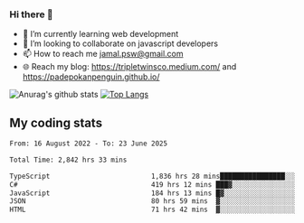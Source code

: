 ### Hi there 👋

<!--
**padepokanpenguin/padepokanpenguin** is a ✨ _special_ ✨ repository because its `README.md` (this file) appears on your GitHub profile.
-->

- 🌱 I’m currently learning  web development
- 👯 I’m looking to collaborate on javascript developers
- 📫 How to reach me jamal.psw@gmail.com
- 🌐 Reach my blog:
   https://tripletwinsco.medium.com/ and
   https://padepokanpenguin.github.io/

![Anurag's github stats](https://github-readme-stats.vercel.app/api?username=padepokanpenguin&count_private=true&disable_animations=false&show_icons=true&theme=default)
[![Top Langs](https://github-readme-stats.vercel.app/api/top-langs/?username=padepokanpenguin&theme=default&layout=compact)](https://github.com/padepokanpenguin)

## My coding stats

<!--START_SECTION:waka-->

```txt
From: 16 August 2022 - To: 23 June 2025

Total Time: 2,842 hrs 33 mins

TypeScript                         1,836 hrs 28 mins████████████████░░░░░░░░░   64.61 %
C#                                 419 hrs 12 mins ███▓░░░░░░░░░░░░░░░░░░░░░   14.75 %
JavaScript                         184 hrs 13 mins █▓░░░░░░░░░░░░░░░░░░░░░░░   06.48 %
JSON                               80 hrs 59 mins  ▓░░░░░░░░░░░░░░░░░░░░░░░░   02.85 %
HTML                               71 hrs 42 mins  ▓░░░░░░░░░░░░░░░░░░░░░░░░   02.52 %
```

<!--END_SECTION:waka-->


